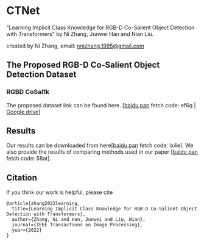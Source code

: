 # CTNet 

"Learning Implicit Class Knowledge for RGB-D Co-Salient Object Detection with Transformers" by Ni Zhang, Junwei Han and Nian Liu.

created by Ni Zhang, email: nnizhang.1995@gmail.com


## The Proposed RGB-D Co-Salient Object Detection Dataset
### RGBD CoSal1k
The proposed dataset link can be found here. [[baidu pan](https://pan.baidu.com/s/1RNUden_TvaD-vVsSlmHKxQ) fetch code: ef6q | [Google drive]()]

## Results
Our results can be downloaded from here[[baidu pan](https://pan.baidu.com/s/1KYN3IsF_zUkVLUai3L-XCg) fetch code: lx4e].
We also provide the results of comparing methods used in our paper [[baidu pan](https://pan.baidu.com/s/1hWLn5_5VXnpv_kc3NX36dw) fetch code: 58at].

## Citation
If you think our work is helpful, please cite 
```
@article{zhang2022learning,
  title={Learning Implicit Class Knowledge for RGB-D Co-Salient Object Detection with Transformers},
  author={Zhang, Ni and Han, Junwei and Liu, Nian},
  journal={IEEE Transactions on Image Processing},
  year={2022}
}
